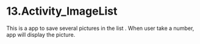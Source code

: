 # 13.Activity_ImageList
 This is a app to save several pictures in the list . When user take a number, app will display the picture.
